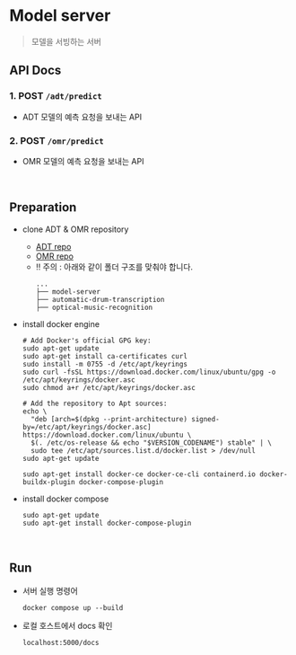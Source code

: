 # Model server
> 모델을 서빙하는 서버

## API Docs
### 1. POST `/adt/predict`
- ADT 모델의 예측 요청을 보내는 API

### 2. POST `/omr/predict`
- OMR 모델의 예측 요청을 보내는 API

<br>

## Preparation
- clone ADT & OMR repository
  - [ADT repo](https://github.com/DoongDoongMaster/automatic-drum-transcription)
  - [OMR repo](https://github.com/DoongDoongMaster/optical-music-recognition)
  - ‼️ 주의 : 아래와 같이 폴더 구조를 맞춰야 합니다.
    ```shell
    ...
    ├── model-server
    ├── automatic-drum-transcription
    ├── optical-music-recognition
    ```

- install docker engine
  ```shell
  # Add Docker's official GPG key:
  sudo apt-get update
  sudo apt-get install ca-certificates curl
  sudo install -m 0755 -d /etc/apt/keyrings
  sudo curl -fsSL https://download.docker.com/linux/ubuntu/gpg -o /etc/apt/keyrings/docker.asc
  sudo chmod a+r /etc/apt/keyrings/docker.asc
  
  # Add the repository to Apt sources:
  echo \
    "deb [arch=$(dpkg --print-architecture) signed-by=/etc/apt/keyrings/docker.asc] https://download.docker.com/linux/ubuntu \
    $(. /etc/os-release && echo "$VERSION_CODENAME") stable" | \
    sudo tee /etc/apt/sources.list.d/docker.list > /dev/null
  sudo apt-get update

  sudo apt-get install docker-ce docker-ce-cli containerd.io docker-buildx-plugin docker-compose-plugin
  ```
- install docker compose
  ```shell
  sudo apt-get update
  sudo apt-get install docker-compose-plugin
  ```
<br>

## Run
- 서버 실행 명령어
  <br>
  
  ```shell
  docker compose up --build
  ```

- 로컬 호스트에서 docs 확인
  ```
  localhost:5000/docs
  ```
